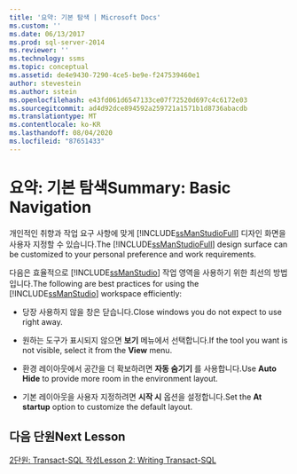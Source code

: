 ```yaml
---
title: '요약: 기본 탐색 | Microsoft Docs'
ms.custom: ''
ms.date: 06/13/2017
ms.prod: sql-server-2014
ms.reviewer: ''
ms.technology: ssms
ms.topic: conceptual
ms.assetid: de4e9430-7290-4ce5-be9e-f247539460e1
author: stevestein
ms.author: sstein
ms.openlocfilehash: e43fd061d6547133ce07f72520d697c4c6172e03
ms.sourcegitcommit: ad4d92dce894592a259721a1571b1d8736abacdb
ms.translationtype: MT
ms.contentlocale: ko-KR
ms.lasthandoff: 08/04/2020
ms.locfileid: "87651433"
---
```

# <a name="summary-basic-navigation"></a><span data-ttu-id="5fb2f-102">요약: 기본 탐색</span><span class="sxs-lookup"><span data-stu-id="5fb2f-102">Summary: Basic Navigation</span></span>
  <span data-ttu-id="5fb2f-103">개인적인 취향과 작업 요구 사항에 맞게 [!INCLUDE[ssManStudioFull](../../includes/ssmanstudiofull-md.md)] 디자인 화면을 사용자 지정할 수 있습니다.</span><span class="sxs-lookup"><span data-stu-id="5fb2f-103">The [!INCLUDE[ssManStudioFull](../../includes/ssmanstudiofull-md.md)] design surface can be customized to your personal preference and work requirements.</span></span>  
  
 <span data-ttu-id="5fb2f-104">다음은 효율적으로 [!INCLUDE[ssManStudio](../../includes/ssmanstudio-md.md)] 작업 영역을 사용하기 위한 최선의 방법입니다.</span><span class="sxs-lookup"><span data-stu-id="5fb2f-104">The following are best practices for using the [!INCLUDE[ssManStudio](../../includes/ssmanstudio-md.md)] workspace efficiently:</span></span>  
  
-   <span data-ttu-id="5fb2f-105">당장 사용하지 않을 창은 닫습니다.</span><span class="sxs-lookup"><span data-stu-id="5fb2f-105">Close windows you do not expect to use right away.</span></span>  
  
-   <span data-ttu-id="5fb2f-106">원하는 도구가 표시되지 않으면 **보기** 메뉴에서 선택합니다.</span><span class="sxs-lookup"><span data-stu-id="5fb2f-106">If the tool you want is not visible, select it from the **View** menu.</span></span>  
  
-   <span data-ttu-id="5fb2f-107">환경 레이아웃에서 공간을 더 확보하려면 **자동 숨기기** 를 사용합니다.</span><span class="sxs-lookup"><span data-stu-id="5fb2f-107">Use **Auto Hide** to provide more room in the environment layout.</span></span>  
  
-   <span data-ttu-id="5fb2f-108">기본 레이아웃을 사용자 지정하려면 **시작 시** 옵션을 설정합니다.</span><span class="sxs-lookup"><span data-stu-id="5fb2f-108">Set the **At startup** option to customize the default layout.</span></span>  
  
## <a name="next-lesson"></a><span data-ttu-id="5fb2f-109">다음 단원</span><span class="sxs-lookup"><span data-stu-id="5fb2f-109">Next Lesson</span></span>  
 [<span data-ttu-id="5fb2f-110">2단원: Transact-SQL 작성</span><span class="sxs-lookup"><span data-stu-id="5fb2f-110">Lesson 2: Writing Transact-SQL</span></span>](lesson-2-writing-transact-sql.md)  
  
  
